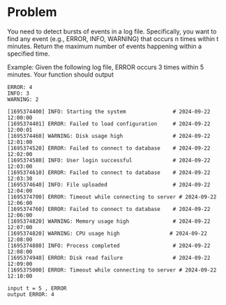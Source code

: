 # Problem
You need to detect bursts of events in a log file. Specifically, you want to find any event (e.g., ERROR, INFO, WARNING) that occurs n times within t minutes.
Return the maximum number of events happening within a specified time.

Example: Given the following log file, ERROR occurs 3 times within 5 minutes.
Your function should output
```
ERROR: 4
INFO: 3
WARNING: 2
```

```
[1695374400] INFO: Starting the system               # 2024-09-22 12:00:00
[1695374401] ERROR: Failed to load configuration     # 2024-09-22 12:00:01
[1695374460] WARNING: Disk usage high                # 2024-09-22 12:01:00
[1695374520] ERROR: Failed to connect to database    # 2024-09-22 12:02:00
[1695374580] INFO: User login successful             # 2024-09-22 12:03:00
[1695374610] ERROR: Failed to connect to database    # 2024-09-22 12:03:30
[1695374640] INFO: File uploaded                     # 2024-09-22 12:04:00
[1695374700] ERROR: Timeout while connecting to server # 2024-09-22 12:06:00
[1695374760] ERROR: Failed to connect to database    # 2024-09-22 12:06:00
[1695374820] WARNING: Memory usage high              # 2024-09-22 12:07:00
[1695374820] WARNING: CPU usage high                # 2024-09-22 12:08:00
[1695374880] INFO: Process completed                 # 2024-09-22 12:08:00
[1695374940] ERROR: Disk read failure                # 2024-09-22 12:09:00
[1695375000] ERROR: Timeout while connecting to server # 2024-09-22 12:10:00

input t = 5 , ERROR
output ERROR: 4
```
